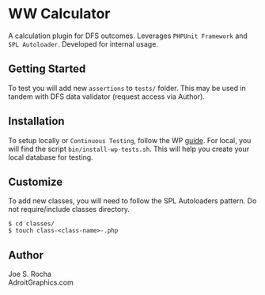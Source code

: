 # WW Calculator
A calculation plugin for DFS outcomes. Leverages `PHPUnit Framework` and `SPL Autoloader`. Developed for internal usage.


## Getting Started
 To test you will add new `assertions` to `tests/` folder. This may be used in tandem with DFS data validator (request access via Author).


## Installation
To setup locally or `Continuous Testing`, follow the WP [guide](https://make.wordpress.org/core/handbook/testing/automated-testing/phpunit/#setup). For local, you will find the script `bin/install-wp-tests.sh`. This will help you create your local database for testing.


## Customize
To add new classes, you will need to follow the SPL Autoloaders pattern. Do not require/include classes directory.
```
$ cd classes/
$ touch class-<class-name>-.php
```


## Author
Joe S. Rocha<br>
AdroitGraphics.com
